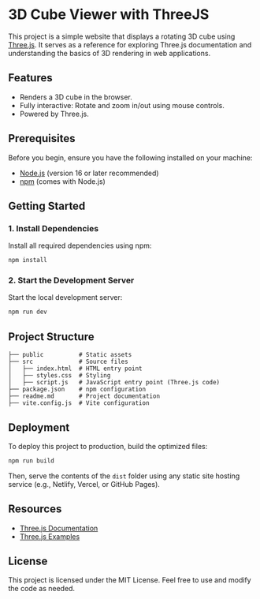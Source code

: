 # 3D Cube Viewer with ThreeJS

This project is a simple website that displays a rotating 3D cube using [Three.js](https://threejs.org/). It serves as a reference for exploring Three.js documentation and understanding the basics of 3D rendering in web applications.

## Features

- Renders a 3D cube in the browser.
- Fully interactive: Rotate and zoom in/out using mouse controls.
- Powered by Three.js.

## Prerequisites

Before you begin, ensure you have the following installed on your machine:

- [Node.js](https://nodejs.org/) (version 16 or later recommended)
- [npm](https://www.npmjs.com/) (comes with Node.js)

## Getting Started

### 1. Install Dependencies

Install all required dependencies using npm:

```bash
npm install
```

### 2. Start the Development Server

Start the local development server:

```bash
npm run dev
```

## Project Structure

```plaintext
├── public          # Static assets
├── src             # Source files
│   ├── index.html  # HTML entry point
│   ├── styles.css  # Styling
│   ├── script.js   # JavaScript entry point (Three.js code)
├── package.json    # npm configuration
├── readme.md       # Project documentation
├── vite.config.js  # Vite configuration
```

## Deployment

To deploy this project to production, build the optimized files:

```bash
npm run build
```

Then, serve the contents of the `dist` folder using any static site hosting service (e.g., Netlify, Vercel, or GitHub Pages).

## Resources

- [Three.js Documentation](https://threejs.org/docs/)
- [Three.js Examples](https://threejs.org/examples/)

## License

This project is licensed under the MIT License. Feel free to use and modify the code as needed.